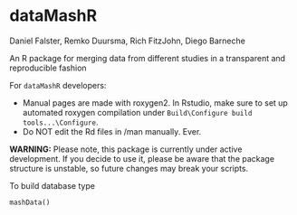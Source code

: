dataMashR
================

Daniel Falster, Remko Duursma, Rich FitzJohn, Diego Barneche

An R package for merging data from different studies in a transparent and reproducible fashion

For `dataMashR` developers:
* Manual pages are made with roxygen2. In Rstudio, make sure to set up automated
  roxygen compilation under `Build\Configure build tools...\Configure`.
* Do NOT edit the Rd files in /man manually. Ever.

**WARNING:** Please note, this package is currently under active development. If you decide to use it, please be aware that the package structure is unstable, so future changes may break your scripts.

To build database type

```
mashData()
```

